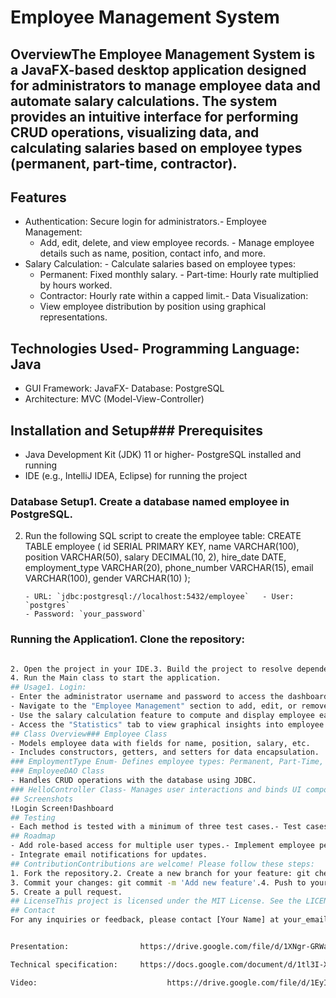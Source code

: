 # Employee Management System
## OverviewThe Employee Management System is a JavaFX-based desktop application designed for administrators to manage employee data and automate salary calculations. The system provides an intuitive interface for performing CRUD operations, visualizing data, and calculating salaries based on employee types (permanent, part-time, contractor).
## Features
- Authentication: Secure login for administrators.- Employee Management:
  - Add, edit, delete, and view employee records.  - Manage employee details such as name, position, contact info, and more.
- Salary Calculation:  - Calculate salaries based on employee types:
    - Permanent: Fixed monthly salary.    - Part-time: Hourly rate multiplied by hours worked.
    - Contractor: Hourly rate within a capped limit.- Data Visualization:
  - View employee distribution by position using graphical representations.
## Technologies Used- Programming Language: Java
- GUI Framework: JavaFX- Database: PostgreSQL
- Architecture: MVC (Model-View-Controller)
## Installation and Setup### Prerequisites
- Java Development Kit (JDK) 11 or higher- PostgreSQL installed and running
- IDE (e.g., IntelliJ IDEA, Eclipse) for running the project
### Database Setup1. Create a database named employee in PostgreSQL.
2. Run the following SQL script to create the employee table:      CREATE TABLE employee (       id SERIAL PRIMARY KEY,
       name VARCHAR(100),       position VARCHAR(50),
       salary DECIMAL(10, 2),       hire_date DATE,
       employment_type VARCHAR(20),
       phone_number VARCHAR(15),       email VARCHAR(100),
       gender VARCHAR(10)   );
   ```3. Update the connection credentials in the application to match your PostgreSQL setup:
   - URL: `jdbc:postgresql://localhost:5432/employee`   - User: `postgres`
   - Password: `your_password`
### Running the Application1. Clone the repository:
   ```bash   git clone https://github.com/yourusername/EmployeeManagementSystem.git
   
2. Open the project in your IDE.3. Build the project to resolve dependencies.
4. Run the Main class to start the application.
## Usage1. Login:
   - Enter the administrator username and password to access the dashboard.2. Manage Employees:
   - Navigate to the "Employee Management" section to add, edit, or remove employee records.3. Calculate Salaries:
   - Use the salary calculation feature to compute and display employee earnings based on their type.4. Visualize Data:
   - Access the "Statistics" tab to view graphical insights into employee distribution.
## Class Overview### Employee Class
- Models employee data with fields for name, position, salary, etc.
- Includes constructors, getters, and setters for data encapsulation.
### EmploymentType Enum- Defines employee types: Permanent, Part-Time, Contractor.
### EmployeeDAO Class
- Handles CRUD operations with the database using JDBC.
### HelloController Class- Manages user interactions and binds UI components to the backend logic.
## Screenshots
!Login Screen!Dashboard
## Testing
- Each method is tested with a minimum of three test cases.- Test cases include boundary conditions, edge cases, and normal scenarios.
## Roadmap
- Add role-based access for multiple user types.- Implement employee performance tracking.
- Integrate email notifications for updates.
## ContributionContributions are welcome! Please follow these steps:
1. Fork the repository.2. Create a new branch for your feature: git checkout -b feature-name.
3. Commit your changes: git commit -m 'Add new feature'.4. Push to your branch: git push origin feature-name.
5. Create a pull request.
## LicenseThis project is licensed under the MIT License. See the LICENSE file for details.
## Contact
For any inquiries or feedback, please contact [Your Name] at your_email@example.com.


Presentation:                https://drive.google.com/file/d/1XNgr-GRWakFi8vemxcetupmaM5Mo03MN/view?usp=sharing      

Technical specification:     https://docs.google.com/document/d/1tl3I-XU3Ce-mcSsweaR0Idb4B1ERwnHk/edit?usp=sharing&ouid=100922547310916559233&rtpof=true&sd=true

Video:                             https://drive.google.com/file/d/1EyIBnGSZMs8DrCs2MlYuamvgLLWla03Y/view?usp=sharing


